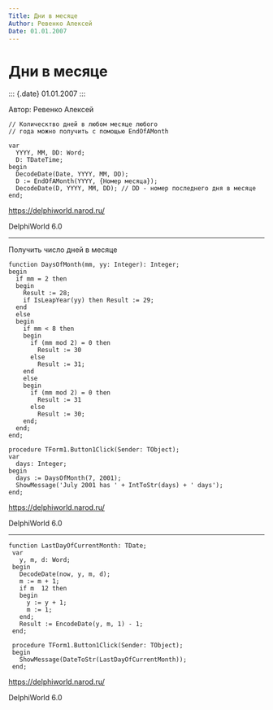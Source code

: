 ```yaml
---
Title: Дни в месяце
Author: Ревенко Алексей
Date: 01.01.2007
---
```



Дни в месяце
============

::: {.date}
01.01.2007
:::

Автор: Ревенко Алексей

    // Колическтво дней в любом месяце любого
    // года можно получить с помощью EndOfAMonth
     
    var
      YYYY, MM, DD: Word;
      D: TDateTime;
    begin
      DecodeDate(Date, YYYY, MM, DD);
      D := EndOfAMonth(YYYY, {Номер месяца});
      DecodeDate(D, YYYY, MM, DD); // DD - номер последнего дня в месяце
    end;

<https://delphiworld.narod.ru/>

DelphiWorld 6.0

------------------------------------------------------------------------

Получить число дней в месяце

    function DaysOfMonth(mm, yy: Integer): Integer; 
    begin 
      if mm = 2 then  
      begin 
        Result := 28; 
        if IsLeapYear(yy) then Result := 29; 
      end  
      else  
      begin 
        if mm < 8 then  
        begin 
          if (mm mod 2) = 0 then 
            Result := 30 
          else 
            Result := 31; 
        end  
        else  
        begin 
          if (mm mod 2) = 0 then 
            Result := 31 
          else 
            Result := 30; 
        end; 
      end; 
    end; 
     
    procedure TForm1.Button1Click(Sender: TObject); 
    var 
      days: Integer; 
    begin 
      days := DaysOfMonth(7, 2001); 
      ShowMessage('July 2001 has ' + IntToStr(days) + ' days'); 
    end; 

<https://delphiworld.narod.ru/>

DelphiWorld 6.0

------------------------------------------------------------------------

    function LastDayOfCurrentMonth: TDate;
     var
       y, m, d: Word;
     begin
       DecodeDate(now, y, m, d);
       m := m + 1;
       if m  12 then
       begin
         y := y + 1;
         m := 1;
       end;
       Result := EncodeDate(y, m, 1) - 1;
     end;
     
     procedure TForm1.Button1Click(Sender: TObject);
     begin
       ShowMessage(DateToStr(LastDayOfCurrentMonth));
     end;

<https://delphiworld.narod.ru/>

DelphiWorld 6.0

 
